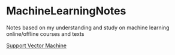 # MachineLearningNotes
Notes based on my understanding and study on machine learning online/offline courses and texts

[Support Vector Machine](http://htmlpreview.github.io/?https://github.com/wenbo5565/MachineLearningNotes/blob/master/svm.html)
